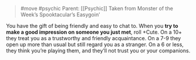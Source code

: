 > #move #psychic 
> Parent: [[Psychic]]
> Taken from Monster of the Week’s Spooktacular’s Easygoin’

You have the gift of being friendly and easy to chat to. When you **try to make a good impression on someone you just met**, roll +Cute. On a 10+ they treat you as a trustworthy and friendly acquaintance. On a 7-9 they open up more than usual but still regard you as a stranger. On a 6 or less, they think you’re playing them, and they’ll not trust you or your companions.